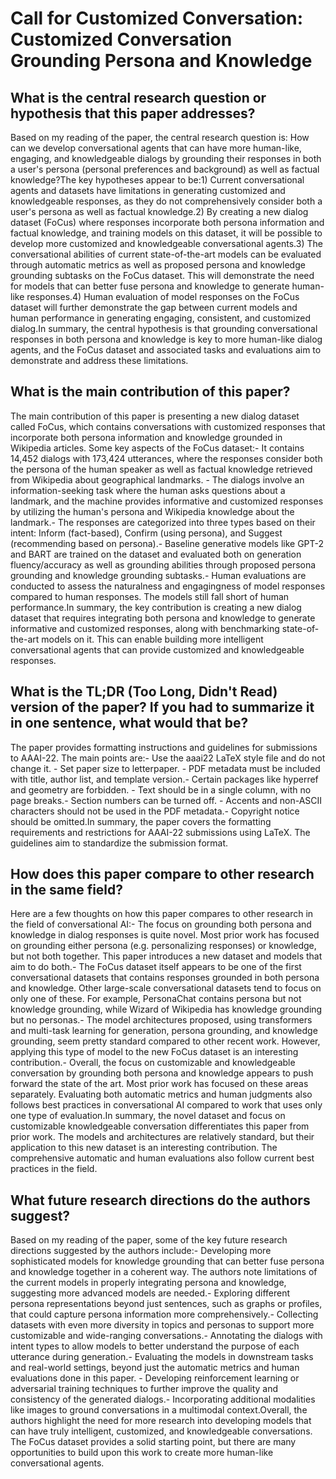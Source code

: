 # Call for Customized Conversation: Customized Conversation Grounding   Persona and Knowledge

## What is the central research question or hypothesis that this paper addresses?

Based on my reading of the paper, the central research question is: How can we develop conversational agents that can have more human-like, engaging, and knowledgeable dialogs by grounding their responses in both a user's persona (personal preferences and background) as well as factual knowledge?The key hypotheses appear to be:1) Current conversational agents and datasets have limitations in generating customized and knowledgeable responses, as they do not comprehensively consider both a user's persona as well as factual knowledge.2) By creating a new dialog dataset (FoCus) where responses incorporate both persona information and factual knowledge, and training models on this dataset, it will be possible to develop more customized and knowledgeable conversational agents.3) The conversational abilities of current state-of-the-art models can be evaluated through automatic metrics as well as proposed persona and knowledge grounding subtasks on the FoCus dataset. This will demonstrate the need for models that can better fuse persona and knowledge to generate human-like responses.4) Human evaluation of model responses on the FoCus dataset will further demonstrate the gap between current models and human performance in generating engaging, consistent, and customized dialog.In summary, the central hypothesis is that grounding conversational responses in both persona and knowledge is key to more human-like dialog agents, and the FoCus dataset and associated tasks and evaluations aim to demonstrate and address these limitations.


## What is the main contribution of this paper?

The main contribution of this paper is presenting a new dialog dataset called FoCus, which contains conversations with customized responses that incorporate both persona information and knowledge grounded in Wikipedia articles. Some key aspects of the FoCus dataset:- It contains 14,452 dialogs with 173,424 utterances, where the responses consider both the persona of the human speaker as well as factual knowledge retrieved from Wikipedia about geographical landmarks. - The dialogs involve an information-seeking task where the human asks questions about a landmark, and the machine provides informative and customized responses by utilizing the human's persona and Wikipedia knowledge about the landmark.- The responses are categorized into three types based on their intent: Inform (fact-based), Confirm (using persona), and Suggest (recommending based on persona).- Baseline generative models like GPT-2 and BART are trained on the dataset and evaluated both on generation fluency/accuracy as well as grounding abilities through proposed persona grounding and knowledge grounding subtasks.- Human evaluations are conducted to assess the naturalness and engagingness of model responses compared to human responses. The models still fall short of human performance.In summary, the key contribution is creating a new dialog dataset that requires integrating both persona and knowledge to generate informative and customized responses, along with benchmarking state-of-the-art models on it. This can enable building more intelligent conversational agents that can provide customized and knowledgeable responses.


## What is the TL;DR (Too Long, Didn't Read) version of the paper? If you had to summarize it in one sentence, what would that be?

The paper provides formatting instructions and guidelines for submissions to AAAI-22. The main points are:- Use the aaai22 LaTeX style file and do not change it. - Set paper size to letterpaper. - PDF metadata must be included with title, author list, and template version.- Certain packages like hyperref and geometry are forbidden. - Text should be in a single column, with no page breaks.- Section numbers can be turned off. - Accents and non-ASCII characters should not be used in the PDF metadata.- Copyright notice should be omitted.In summary, the paper covers the formatting requirements and restrictions for AAAI-22 submissions using LaTeX. The guidelines aim to standardize the submission format.


## How does this paper compare to other research in the same field?

Here are a few thoughts on how this paper compares to other research in the field of conversational AI:- The focus on grounding both persona and knowledge in dialog responses is quite novel. Most prior work has focused on grounding either persona (e.g. personalizing responses) or knowledge, but not both together. This paper introduces a new dataset and models that aim to do both.- The FoCus dataset itself appears to be one of the first conversational datasets that contains responses grounded in both persona and knowledge. Other large-scale conversational datasets tend to focus on only one of these. For example, PersonaChat contains persona but not knowledge grounding, while Wizard of Wikipedia has knowledge grounding but no personas.- The model architectures proposed, using transformers and multi-task learning for generation, persona grounding, and knowledge grounding, seem pretty standard compared to other recent work. However, applying this type of model to the new FoCus dataset is an interesting contribution.- Overall, the focus on customizable and knowledgeable conversation by grounding both persona and knowledge appears to push forward the state of the art. Most prior work has focused on these areas separately. Evaluating both automatic metrics and human judgments also follows best practices in conversational AI compared to work that uses only one type of evaluation.In summary, the novel dataset and focus on customizable knowledgeable conversation differentiates this paper from prior work. The models and architectures are relatively standard, but their application to this new dataset is an interesting contribution. The comprehensive automatic and human evaluations also follow current best practices in the field.


## What future research directions do the authors suggest?

Based on my reading of the paper, some of the key future research directions suggested by the authors include:- Developing more sophisticated models for knowledge grounding that can better fuse persona and knowledge together in a coherent way. The authors note limitations of the current models in properly integrating persona and knowledge, suggesting more advanced models are needed.- Exploring different persona representations beyond just sentences, such as graphs or profiles, that could capture persona information more comprehensively.- Collecting datasets with even more diversity in topics and personas to support more customizable and wide-ranging conversations.- Annotating the dialogs with intent types to allow models to better understand the purpose of each utterance during generation.- Evaluating the models in downstream tasks and real-world settings, beyond just the automatic metrics and human evaluations done in this paper. - Developing reinforcement learning or adversarial training techniques to further improve the quality and consistency of the generated dialogs.- Incorporating additional modalities like images to ground conversations in a multimodal context.Overall, the authors highlight the need for more research into developing models that can have truly intelligent, customized, and knowledgeable conversations. The FoCus dataset provides a solid starting point, but there are many opportunities to build upon this work to create more human-like conversational agents.
